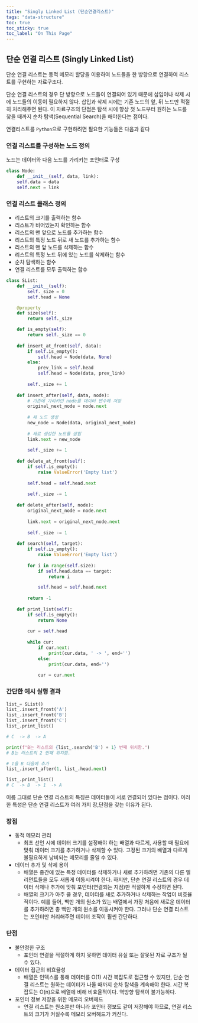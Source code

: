 ```yaml
---
title: "Singly Linked List (단순연결리스트)"
tags: "data-structure"
toc: true
toc_sticky: true
toc_label: "On This Page"
---
```


## 단순 연결 리스트 (Singly Linked List)

단순 연결 리스트는 동적 메모리 할당을 이용하여 노드들을 한 방향으로 연결하여 리스트를 구현하는 자료구조다.

단순 연결 리스트의 경우 단 방향으로 노드들이 연결되어 있기 때문에 삽입이나 삭제 시에 노드들의 이동이 필요하지 않다. 삽입과 삭제 시에는 기존 노드의 앞, 뒤 노드만 적절히 처리해주면 된다. 이 자료구조의 단점은 탐색 시에 항상 첫 노드부터 원하는 노드를 찾을 때까지 순차 탐색(Sequential Search)을 해야한다는 점이다.

연결리스트를 `Python`으로 구현하려면 필요한 기능들은 다음과 같다

### 연결 리스트를 구성하는 노드 정의

노드는 데이터와 다음 노드를 가리키는 포인터로 구성
```python
class Node:
    def __init__(self, data, link):
    self.data = data
    self.next = link
```

### 연결 리스트 클래스 정의

- 리스트의 크기를 출력하는 함수
- 리스트가 비어있는지 확인하는 함수
- 리스트의 맨 앞으로 노드를 추가하는 함수
- 리스트의 특정 노드 뒤로 새 노드를 추가하는 함수
- 리스트의 맨 앞 노드를 삭제하는 함수
- 리스트의 특정 노드 뒤에 있는 노드를 삭제하는 함수
- 순차 탐색하는 함수
- 연결 리스트를 모두 출력하는 함수

```python
class SList:
    def __init__(self):
        self._size = 0
        self.head = None

    @property
    def size(self):
        return self._size

    def is_empty(self):
        return self._size == 0
        
    def insert_at_front(self, data):
        if self.is_empty():
            self.head = Node(data, None)
        else:
            prev_link = self.head
            self.head = Node(data, prev_link)
            
        self._size += 1
    
    def insert_after(self, data, node):
        # 기존에 가리키던 node를 데이터 변수에 저장
        original_next_node = node.next
        
        # 새 노드 생성
        new_node = Node(data, original_next_node)
        
        # 새로 생성한 노드를 삽입
        link.next = new_node
        
        self._size += 1
        
    def delete_at_front(self):
        if self.is_empty():
            raise ValueError('Empty list')
        
        self.head = self.head.next
        
        self._size -= 1
    
    def delete_after(self, node):
        original_next_node = node.next
        
        link.next = original_next_node.next
        
        self._size -= 1
        
    def search(self, target):
        if self.is_empty():
            raise ValueError('Empty list')
        
        for i in range(self.size):
            if self.head.data == target:
                return i

            self.head = self.head.next
        
        return -1
    
    def print_list(self):
        if self.is_empty():
            return None
        
        cur = self.head
        
        while cur:
            if cur.next:
                print(cur.data, ' -> ', end='')
            else:
                print(cur.data, end='')
                
            cur = cur.next

```

### 간단한 예시 실행 결과

```python
list_= SList()
list_.insert_front('A')
list_.insert_front('B')
list_.insert_front('C')
list_.print_list()

# C  -> B  -> A

print(f"B는 리스트의 {list_.search('B') + 1} 번째 위치함.")
# B는 리스트의 2 번째 위치함.

# 1을 B 다음에 추가
list_.insert_after(1, list_.head.next)

list_.print_list()
# C  -> B  -> 1  -> A
```

이름 그대로 단순 연결 리스트의 특징은 데이터들이 서로 연결되어 있다는 점이다. 이러한 특성은 단순 연결 리스트가 여러 가지 장,단점을 갖는 이유가 된다.

### 장점
- 동적 메모리 관리
  - 최초 선언 시에 데이터 크기를 설정해야 하는 배열과 다르게, 사용할 때 필요에 맞춰 데이터 크기를 추가하거나 삭제할 수 있다.
  고정된 크기의 배열과 다르게 불필요하게 낭비되는 메모리를 줄일 수 있다.
- 데이터 추가 및 삭제 용이
  - 배열은 중간에 있는 특정 데이터를 삭제하거나 새로 추가하려면 기존의 다른 엘리먼트들을 모두 새롭게 이동시켜야 한다. 하지만, 단순 연결 리스트의 경우 데이터 삭제나 추가에 맞춰 포인터(연결되는 지점)만 적절하게 수정하면 된다.
  - 배열의 크기가 아주 클 경우, 데이터를 새로 추가하거나 삭제하는 작업이 비효율적이다. 예를 들어, 백만 개의 원소가 있는 배열에서 가장 처음에 새로운 데이터를 추가하려면 총 백만 개의 원소를 이동시켜야 한다. 그러나 단순 연결 리스트는 포인터만 처리해주면 데이터 조작이 훨씬 간단하다.

### 단점
- 불안정한 구조
  - 포인터 연결을 적절하게 하지 못하면 데이터 유실 또는 잘못된 자료 구조가 될 수 있다.
- 데이터 접근의 비효율성
  - 배열은 인덱스를 통해 데이터를 O(1) 시간 복잡도로 접근할 수 있지만, 단순 연결 리스트는 원하는 데이터가 나올 때까지 순차 탐색을 계속해야 한다. 시간 복잡도는 O(n)으로 배열에 비해 비효율적이다.
  역방향 탐색이 불가능하다.
- 포인터 정보 저장을 위한 메모리 오버헤드
  - 연결 리스트는 원소뿐만 아니라 포인터 정보도 같이 저장해야 하므로, 연결 리스트의 크기가 커질수록 메모리 오버헤드가 커진다.
